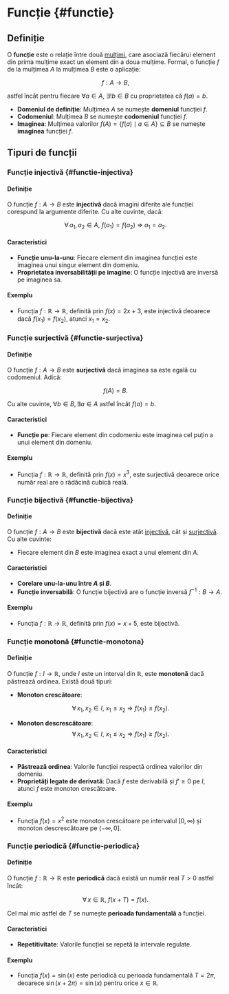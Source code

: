 # Funcție {#functie}

## Definiție

O **funcție** este o relație între două [mulțimi](/teoria-multimilor/notiuni-de-baza/definitii-fundamentale/multime.md), care asociază fiecărui element din prima mulțime exact un element din a doua mulțime. Formal, o funcție $f$ de la mulțimea $A$ la mulțimea $B$ este o aplicație:

$$
f: A \rightarrow B,
$$

astfel încât pentru fiecare $\forall a \in A$, $\exists! b \in B$ cu proprietatea că $f(a) = b$.

- **Domeniul de definiție**: Mulțimea $A$ se numește **domeniul** funcției $f$.
- **Codomeniul**: Mulțimea $B$ se numește **codomeniul** funcției $f$.
- **Imaginea**: Mulțimea valorilor $f(A) = \{ f(a) \mid a \in A \} \subseteq B$ se numește **imaginea** funcției $f$.

## Tipuri de funcții

### Funcție injectivă {#functie-injectiva}

#### Definiție

O funcție $f: A \rightarrow B$ este **injectivă** dacă imagini diferite ale funcției corespund la argumente diferite. Cu alte cuvinte, dacă:

$$
\forall\, a_1, a_2 \in A,\ f(a_1) = f(a_2) \ \Rightarrow\ a_1 = a_2.
$$

#### Caracteristici

- **Funcție unu-la-unu**: Fiecare element din imaginea funcției este imaginea unui singur element din domeniu.
- **Proprietatea inversabilității pe imagine**: O funcție injectivă are inversă pe imaginea sa.

#### Exemplu

- Funcția $f: \mathbb{R} \rightarrow \mathbb{R}$, definită prin $f(x) = 2x + 3$, este injectivă deoarece dacă $f(x_1) = f(x_2)$, atunci $x_1 = x_2$.

### Funcție surjectivă {#functie-surjectiva}

#### Definiție

O funcție $f: A \rightarrow B$ este **surjectivă** dacă imaginea sa este egală cu codomeniul. Adică:

$$
f(A) = B.
$$

Cu alte cuvinte, $\forall b \in B, \exists a \in A$ astfel încât $f(a) = b$.

#### Caracteristici

- **Funcție pe**: Fiecare element din codomeniu este imaginea cel puțin a unui element din domeniu.

#### Exemplu

- Funcția $f: \mathbb{R} \rightarrow \mathbb{R}$, definită prin $f(x) = x^3$, este surjectivă deoarece orice număr real are o rădăcină cubică reală.

### Funcție bijectivă {#functie-bijectiva}

#### Definiție

O funcție $f: A \rightarrow B$ este **bijectivă** dacă este atât [injectivă](/teoria-multimilor/notiuni-de-baza/definitii-fundamentale/functie.md#functie-injectiva), cât și [surjectivă](/teoria-multimilor/notiuni-de-baza/definitii-fundamentale/functie.md#functie-surjectiva). Cu alte cuvinte:

- Fiecare element din $B$ este imaginea exact a unui element din $A$.

#### Caracteristici

- **Corelare unu-la-unu între $A$ și $B$**.
- **Funcție inversabilă**: O funcție bijectivă are o funcție inversă $f^{-1}: B \rightarrow A$.

#### Exemplu

- Funcția $f: \mathbb{R} \rightarrow \mathbb{R}$, definită prin $f(x) = x + 5$, este bijectivă.

### Funcție monotonă {#functie-monotona}

#### Definiție

O funcție $f: I \rightarrow \mathbb{R}$, unde $I$ este un interval din $\mathbb{R}$, este **monotonă** dacă păstrează ordinea. Există două tipuri:

- **Monoton crescătoare**:

  $$
  \forall\, x_1, x_2 \in I,\ x_1 \leq x_2 \ \Rightarrow\ f(x_1) \leq f(x_2).
  $$

- **Monoton descrescătoare**:
  $$
  \forall\, x_1, x_2 \in I,\ x_1 \leq x_2 \ \Rightarrow\ f(x_1) \geq f(x_2).
  $$

#### Caracteristici

- **Păstrează ordinea**: Valorile funcției respectă ordinea valorilor din domeniu.
- **Proprietăți legate de derivată**: Dacă $f$ este derivabilă și $f' \geq 0$ pe $I$, atunci $f$ este monoton crescătoare.

#### Exemplu

- Funcția $f(x) = x^2$ este monoton crescătoare pe intervalul $[0, \infty)$ și monoton descrescătoare pe $(-\infty, 0]$.

### Funcție periodică {#functie-periodica}

#### Definiție

O funcție $f: \mathbb{R} \rightarrow \mathbb{R}$ este **periodică** dacă există un număr real $T > 0$ astfel încât:

$$
\forall\, x \in \mathbb{R},\ f(x + T) = f(x).
$$

Cel mai mic astfel de $T$ se numește **perioada fundamentală** a funcției.

#### Caracteristici

- **Repetitivitate**: Valorile funcției se repetă la intervale regulate.

#### Exemplu

- Funcția $f(x) = \sin(x)$ este periodică cu perioada fundamentală $T = 2\pi$, deoarece $\sin(x + 2\pi) = \sin(x)$ pentru orice $x \in \mathbb{R}$.
